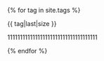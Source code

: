 ---
---
{% for tag in site.tags %}
<p>{{ tag|last|size }}</p>
<p>111111111111111111111111111111111111</p>
{% endfor %}
